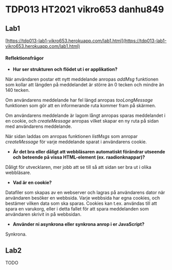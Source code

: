 # TDP013 HT2021 vikro653 danhu849


## Lab1

[https://tdp013-lab1-vikro653.herokuapp.com/lab1.html](https://tdp013-lab1-vikro653.herokuapp.com/lab1.html)


#### Reflektionsfrågor


- **Hur ser strukturen och flödet ut i er applikation?**

När användaren postar ett nytt meddelande anropas _addMsg_ funktionen som kollar att längden på meddelandet är större än 0 tecken och mindre än 140 tecken. 

Om användarens meddelande har fel längd anropas _tooLongMessage_ funktionen som gör att en informerande ruta kommer fram på skärmen.

Om användarens meddelande är lagom långt anropas sparas meddelandet i en cookie, och _createMessage_ anropas vilket skapar en ny ruta på sidan med användarens meddelande.

När sidan laddas om anropas funktionen _listMsgs_ som anropar _createMessage_ för varje meddelande sparat i användarens cookie.


- **Är det bra eller dåligt att webbläsaren automatiskt förändrar utseende och beteende på vissa HTML-element (ex. raadionknappar)?**

Dåligt för utvecklaren, mer jobb att se till så att sidan ser bra ut i olika webbläsare.


- **Vad är en cookie?**

Datafiler som skapas av en webserver och lagras på användarens dator när användaren besöker en webbsida. Varje webbsida har egna cookies, och bestämer vilken data som ska sparas. Cookies kan t.ex. användas till att spara en varukorg, eller i detta fallet för att spara meddelanden som användaren skrivit in på webbsidan.


- **Använder ni asynkrona eller synkrona anrop i er JavaScript?**

Synkrona.




## Lab2

TODO
